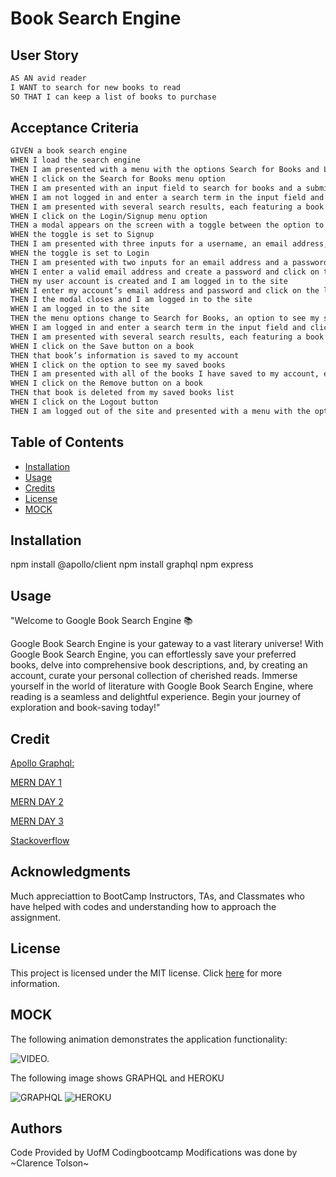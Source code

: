 # Book Search Engine


## User Story

```md
AS AN avid reader
I WANT to search for new books to read
SO THAT I can keep a list of books to purchase
```


## Acceptance Criteria

```md
GIVEN a book search engine
WHEN I load the search engine
THEN I am presented with a menu with the options Search for Books and Login/Signup and an input field to search for books and a submit button
WHEN I click on the Search for Books menu option
THEN I am presented with an input field to search for books and a submit button
WHEN I am not logged in and enter a search term in the input field and click the submit button
THEN I am presented with several search results, each featuring a book’s title, author, description, image, and a link to that book on the Google Books site
WHEN I click on the Login/Signup menu option
THEN a modal appears on the screen with a toggle between the option to log in or sign up
WHEN the toggle is set to Signup
THEN I am presented with three inputs for a username, an email address, and a password, and a signup button
WHEN the toggle is set to Login
THEN I am presented with two inputs for an email address and a password and login button
WHEN I enter a valid email address and create a password and click on the signup button
THEN my user account is created and I am logged in to the site
WHEN I enter my account’s email address and password and click on the login button
THEN I the modal closes and I am logged in to the site
WHEN I am logged in to the site
THEN the menu options change to Search for Books, an option to see my saved books, and Logout
WHEN I am logged in and enter a search term in the input field and click the submit button
THEN I am presented with several search results, each featuring a book’s title, author, description, image, and a link to that book on the Google Books site and a button to save a book to my account
WHEN I click on the Save button on a book
THEN that book’s information is saved to my account
WHEN I click on the option to see my saved books
THEN I am presented with all of the books I have saved to my account, each featuring the book’s title, author, description, image, and a link to that book on the Google Books site and a button to remove a book from my account
WHEN I click on the Remove button on a book
THEN that book is deleted from my saved books list
WHEN I click on the Logout button
THEN I am logged out of the site and presented with a menu with the options Search for Books and Login/Signup and an input field to search for books and a submit button  
```
## Table of Contents

- [Installation](#installation)
- [Usage](#usage)
- [Credits](#credits)
- [License](#license)
- [MOCK](#mock)

## Installation
npm install @apollo/client 
npm install graphql
npm express



## Usage
"Welcome to Google Book Search Engine 📚

Google Book Search Engine is your gateway to a vast literary universe! With Google Book Search Engine, you can effortlessly save your preferred books, delve into comprehensive book descriptions, and, by creating an account, curate your personal collection of cherished reads. Immerse yourself in the world of literature with Google Book Search Engine, where reading is a seamless and delightful experience. Begin your journey of exploration and book-saving today!"

## Credit

[Apollo Graphql:]( https://www.apollographql.com/ )

[MERN DAY 1](https://zoom.us/rec/play/fDGBiCm_UN3q9d2GDETaOXCh0eN_Uxklq_stCzWBSPI3qKRyiL2wVxgokSwBqgxfyF0xvoG1iyHFZnc.sG2yef9ND2rTI9BD) 

[MERN DAY 2](https://zoom.us/rec/play/rzY2W_ncxzUbttmxrwe7SqWk7Qm0rdG_TxEMoZo39gVhBfWt4sTFM3PvORn_1_t-gSU7Q7EqdxDBZh5e.eIvyJIFpy4d0634N) 

[MERN DAY 3](https://zoom.us/rec/play/fDGBiCm_UN3q9d2GDETaOXCh0eN_Uxklq_stCzWBSPI3qKRyiL2wVxgokSwBqgxfyF0xvoG1iyHFZnc.sG2yef9ND2rTI9BD) 

[Stackoverflow](https://stackoverflow.com/)



## Acknowledgments
Much appreciattion to BootCamp Instructors, TAs, and Classmates who have helped with codes and understanding how to approach the assignment.



## License

This project is licensed under the MIT license. Click [here](https://opensource.org/licenses/MIT) for more information.

## MOCK

The following animation demonstrates the application functionality:

![VIDEO.](./Assets/)

The following image shows GRAPHQL and HEROKU

![GRAPHQL](./Assets/)
![HEROKU](./Assets/)


## Authors
Code Provided by UofM Codingbootcamp 
Modifications was done by ~Clarence Tolson~

